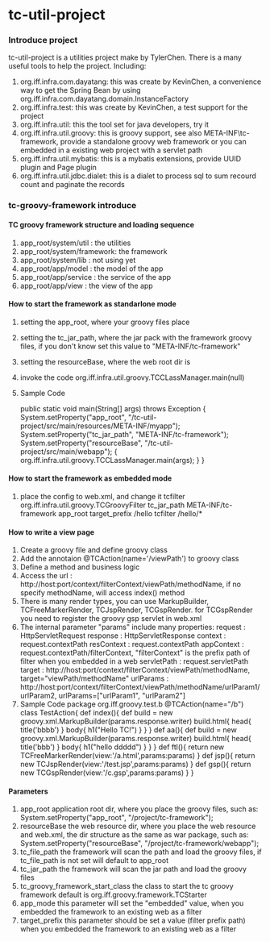 tc-util-project
======

### Introduce project

tc-util-project is a utilities project make by TylerChen. 
There is a many useful tools to help the project.
Including:

1. org.iff.infra.com.dayatang: this was create by KevinChen, a convenience way to get the Spring Bean by using org.iff.infra.com.dayatang.domain.InstanceFactory
2. org.iff.infra.test: this was create by KevinChen, a test support for the project
3. org.iff.infra.util: this the tool set for java developers, try it
4. org.iff.infra.util.groovy: this is groovy support, see also META-INF\tc-framework, provide a standalone groovy web framework or you can embedded in a existing web project with a servlet path
5. org.iff.infra.util.mybatis: this is a mybatis extensions, provide UUID plugin and Page plugin
6. org.iff.infra.util.jdbc.dialet: this is a dialet to process sql to sum recourd count and paginate the records

### tc-groovy-framework introduce

#### TC groovy framework structure and loading sequence

1. app_root/system/util     : the utilities
2. app_root/system/framework: the framework
3. app_root/system/lib      : not using yet
4. app_root/app/model       : the model of the app
5. app_root/app/service     : the service of the app
6. app_root/app/view        : the view of the app

#### How to start the framework as standarlone mode

1. setting the app_root, where your groovy files place
2. setting the tc_jar_path, where the jar pack with the framework groovy files, if you don't know set this value to "META-INF/tc-framework"
3. setting the resourceBase, where the web root dir is
4. invoke the code org.iff.infra.util.groovy.TCCLassManager.main(null)
5. Sample Code

	public static void main(String[] args) throws Exception {
		System.setProperty("app_root", "/tc-util-project/src/main/resources/META-INF/myapp");
		System.setProperty("tc_jar_path", "META-INF/tc-framework");
		System.setProperty("resourceBase", "/tc-util-project/src/main/webapp");
		{
			org.iff.infra.util.groovy.TCCLassManager.main(args);
		}
	}

#### How to start the framework as embedded mode

1. place the config to web.xml, and change it
		<filter>
			<filter-name>tcfilter</filter-name>
			<filter-class>org.iff.infra.util.groovy.TCGroovyFilter</filter-class>
			<init-param>
				<param-name>tc_jar_path</param-name>
				<param-value>META-INF/tc-framework</param-value>
			</init-param>
			<init-param>
				<param-name>app_root</param-name>
				<param-value></param-value>
			</init-param>
			<init-param>
				<param-name>target_prefix</param-name>
				<param-value>/hello</param-value>
			</init-param>
		</filter>
		<filter-mapping>
			<filter-name>tcfilter</filter-name>
			<url-pattern>/hello/*</url-pattern>
		</filter-mapping>

#### How to write a view page

1. Create a groovy file and define groovy class
2. Add the annotaion @TCAction(name='/viewPath') to groovy class
3. Define a method and business logic
4. Access the url : http://host:port/context/filterContext/viewPath/methodName, if no specify methodName, will access index() method
5. There is many render types, you can use MarkupBuilder, TCFreeMarkerRender, TCJspRender, TCGspRender. for TCGspRender you need to register the groovy gsp servlet in web.xml
6. The internal parameter "params" include many properties: 
		request     : HttpServletRequest
		response    : HttpServletResponse
		context     : request.contextPath
		resContext  : request.contextPath
		appContext  : request.contextPath/filterContext, "filterContext" is the prefix path of filter when you embedded in a web 
		servletPath : request.servletPath
		target      : http://host:port/context/filterContext/viewPath/methodName, target="viewPath/methodName"
		urlParams   : http://host:port/context/filterContext/viewPath/methodName/urlParam1/urlParam2, urlParams=["urlParam1", "urlParam2"]
7. Sample Code
		package org.iff.groovy.test.b
		@TCAction(name="/b")
		class TestAction{
			def index(){
				def build = new groovy.xml.MarkupBuilder(params.response.writer)
				build.html{
					head{ title('bbbb') }
					body{ h1("Hello TC!") }
				}
			}
			def aa(){
				def build = new groovy.xml.MarkupBuilder(params.response.writer)
				build.html{
					head{ title('bbb') }
					body{ h1("hello ddddd") }
				}
			}
			def ftl(){
				return new TCFreeMarkerRender(view:'/a.html',params:params)
			}
			def jsp(){
				return new TCJspRender(view:'/test.jsp',params:params)
			}
			def gsp(){
				return new TCGspRender(view:'/c.gsp',params:params)
			}
		}

#### Parameters

1. app_root
		application root dir, where you place the groovy files, such as:
		System.setProperty("app_root", "/project/tc-framework");
2. resourceBase
		the web resource dir, where you place the web resource and web.xml, the dir structure as the same as war package, such as:
		System.setProperty("resourceBase", "/project/tc-framework/webapp");
3. tc_file_path
		the framework will scan the path and load the groovy files, if tc_file_path is not set will default to app_root
4. tc_jar_path
		the framework will scan the jar path and load the groovy files
5. tc_groovy_framework_start_class
		the class to start the tc groovy framework default is org.iff.groovy.framework.TCStarter
6. app_mode
		this parameter will set the "embedded" value, when you embedded the framework to an existing web as a filter
7. target_prefix
		this parameter should be set a value (filter prefix path) when you embedded the framework to an existing web as a filter



